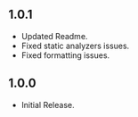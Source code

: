 ## 1.0.1

* Updated Readme.
* Fixed static analyzers issues.
* Fixed formatting issues.

## 1.0.0

* Initial Release.
